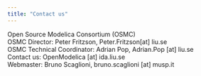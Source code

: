 ```yaml
---
title: "Contact us"
---
```

Open Source Modelica Consortium (OSMC)&nbsp;&nbsp;&nbsp;&nbsp;&nbsp;&nbsp;&nbsp;&nbsp;&nbsp;&nbsp;&nbsp;&nbsp;&nbsp;&nbsp;&nbsp;&nbsp;&nbsp;&nbsp;&nbsp;&nbsp;&nbsp;&nbsp;&nbsp;&nbsp;&nbsp;&nbsp;&nbsp;&nbsp;&nbsp;&nbsp; &nbsp;  
OSMC Director: Peter Fritzson, Peter.Fritzson[at] liu.se&nbsp;   
OSMC Technical Coordinator: Adrian Pop, Adrian.Pop [at] liu.se  
Contact us: OpenModelica [at] ida.liu.se  
Webmaster: Bruno Scaglioni, bruno.scaglioni [at] musp.it